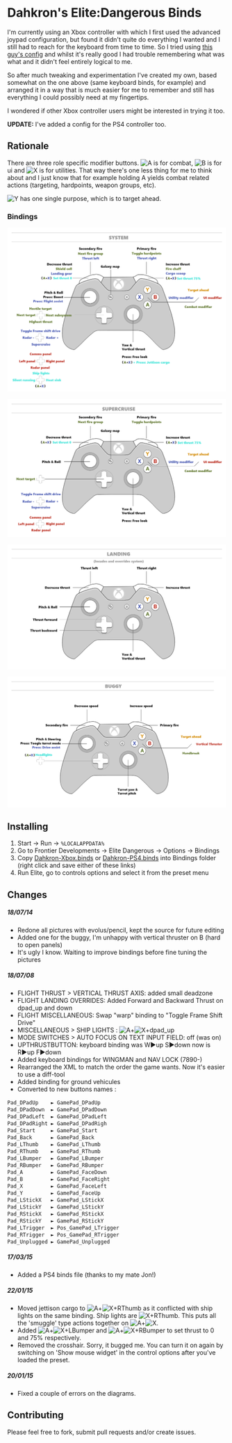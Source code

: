 # Dahkron's Elite:Dangerous Binds

I'm currently using an Xbox controller with which I first used the advanced joypad configuration, but found it didn't quite do everything I wanted and I still had to reach for the keyboard from time to time.  So I tried using [this guy's config](https://forums.frontier.co.uk/showthread.php?t=71532) and whilst it's really good I had trouble remembering what was what and it didn't feel entirely logical to me.

So after much tweaking and experimentation I've created my own, based somewhat on the one above (same keyboard binds, for example) and arranged it in a way that is much easier for me to remember and still has everything I could possibly need at my fingertips.

I wondered if other Xbox controller users might be interested in trying it too.

**UPDATE:** I've added a config for the PS4 controller too.

## Rationale

There are three role specific modifier buttons.  ![A](images/a_s.jpg) is for combat, ![B](images/b_s.jpg) is for ui and ![X](images/x_s.jpg) is for utilities.  That way there's one less thing for me to think about and I just know that for example holding A yields combat related actions (targeting, hardpoints, weapon groups, etc).

![Y](images/y_s.jpg) has one single purpose, which is to target ahead.

### Bindings

![System bindings](images/xbox/system.png)

![Supercruise Bindings](images/xbox/supercruise.png)

![Landing overrides](images/xbox/landing.png)

![Buggy](images/xbox/buggy.png)

## Installing

1. Start &rarr; Run &rarr; `%LOCALAPPDATA%`
2. Go to Frontier Developments &rarr; Elite Dangerous &rarr; Options &rarr; Bindings
3. Copy [Dahkron-Xbox.binds](https://raw.githubusercontent.com/cmdrdahkron/elite-binds/master/Dahkron-Xbox.binds) or [Dahkron-PS4.binds](https://raw.githubusercontent.com/cmdrdahkron/elite-binds/master/Dahkron-PS4.binds) into Bindings folder (right click and save either of these links)
4. Run Elite, go to controls options and select it from the preset menu

## Changes

##### 18/07/14

* Redone all pictures with evolus/pencil, kept the source for future editing
* Added one for the buggy, I'm unhappy with vertical thruster on B (hard to open panels)
* It's ugly I know. Waiting to improve bindings before fine tuning the pictures

##### 18/07/08

* FLIGHT THRUST > VERTICAL THRUST AXIS: added small deadzone
* FLIGHT LANDING OVERRIDES: Added Forward and Backward Thrust on dpad_up and down
* FLIGHT MISCELLANEOUS: Swap "warp" binding to "Toggle Frame Shift Drive"
* MISCELLANEOUS > SHIP LIGHTS : ![A](images/a_s.jpg)+![X](images/x_s.jpg)+dpad_up
* MODE SWITCHES > AUTO FOCUS ON TEXT INPUT FIELD: off (was on)
* UPTHRUSTBUTTON: keyboard binding was W►up S►down now is R►up F►down
* Added keyboard bindings for WINGMAN and NAV LOCK (7890-)
* Rearranged the XML to match the order the game wants. Now it's easier to use a diff-tool
* Added binding for ground vehicules
* Converted to new buttons names :
```
Pad_DPadUp    ► GamePad_DPadUp
Pad_DPadDown  ► GamePad_DPadDown
Pad_DPadLeft  ► GamePad_DPadLeft
Pad_DPadRight ► GamePad_DPadRigh
Pad_Start     ► GamePad_Start
Pad_Back      ► GamePad_Back
Pad_LThumb    ► GamePad_LThumb
Pad_RThumb    ► GamePad_RThumb
Pad_LBumper   ► GamePad_LBumper
Pad_RBumper   ► GamePad_RBumper
Pad_A         ► GamePad_FaceDown
Pad_B         ► GamePad_FaceRight
Pad_X         ► GamePad_FaceLeft
Pad_Y         ► GamePad_FaceUp
Pad_LStickX   ► GamePad_LStickX
Pad_LStickY   ► GamePad_LStickY
Pad_RStickX   ► GamePad_RStickX
Pad_RStickY   ► GamePad_RStickY
Pad_LTrigger  ► Pos_GamePad_LTrigger
Pad_RTrigger  ► Pos_GamePad_RTrigger
Pad_Unplugged ► GamePad_Unplugged
```

##### 17/03/15

 * Added a PS4 binds file (thanks to my mate Jon!)

##### 22/01/15

* Moved jettison cargo to ![A](images/a_s.jpg)+![X](images/x_s.jpg)+RThumb as it conflicted with ship lights on the same binding. Ship lights are ![X](images/x_s.jpg)+RThumb. This puts all the 'smuggle' type actions together on ![A](images/a_s.jpg)+![X](images/x_s.jpg).
* Added ![A](images/a_s.jpg)+![X](images/x_s.jpg)+LBumper and ![A](images/a_s.jpg)+![X](images/x_s.jpg)+RBumper to set thrust to 0 and 75% respectively.
* Removed the crosshair.  Sorry, it bugged me.  You can turn it on again by switching on 'Show mouse widget' in the control options after you've loaded the preset.

##### 20/01/15

* Fixed a couple of errors on the diagrams.

## Contributing

Please feel free to fork, submit pull requests and/or create issues.
